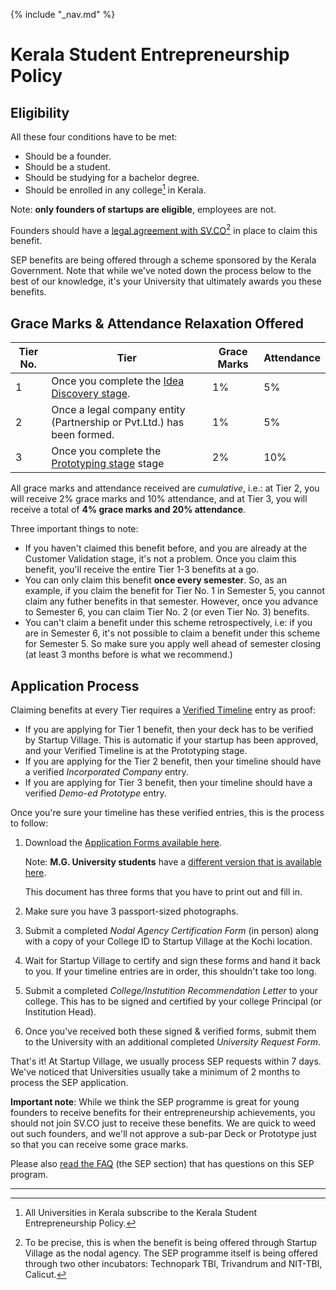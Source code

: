 {% include "_nav.md" %}

# Kerala Student Entrepreneurship Policy

## Eligibility

All these four conditions have to be met:
  
* Should be a founder.
* Should be a student.
* Should be studying for a bachelor degree. 
* Should be enrolled in any college[^1] in Kerala.
  
Note: **only founders of startups are eligible**, employees are not.

Founders should have a [legal agreement with SV.CO](2-legal-agreement.md)[^2] in place to claim this benefit.

SEP benefits are being offered through a scheme sponsored by the Kerala Government. Note that while we've noted down the process below to the best of our knowledge, it's your University that ultimately awards you these benefits.

## Grace Marks & Attendance Relaxation Offered

| Tier No. | Tier | Grace Marks | Attendance |
|-----------|------|--------------|------------|
| 1 | Once you complete the [Idea Discovery stage](stages/5.1-idea-discovery.md). | 1% | 5% |
| 2 | Once a legal company entity (Partnership or Pvt.Ltd.) has been formed. | 1% | 5% |
| 3 | Once you complete the [Prototyping stage](stages/5.2-prototyping.md) stage | 2% | 10% | 

All grace marks and attendance received are *cumulative*, i.e.: at Tier 2, you will receive 2% grace marks and 10% attendance, and at Tier 3, you will receive a total of **4% grace marks and 20% attendance**. 

Three important things to note: 

* If you haven't claimed this benefit before, and you are already at the Customer Validation stage, it's not a problem. Once you claim this benefit, you'll receive the entire Tier 1-3 benefits at a go.
* You can only claim this benefit **once every semester**. So, as an example, if you claim the benefit for Tier No. 1 in Semester 5, you cannot claim any futher benefits in that semester. However, once you advance to Semester 6, you can claim Tier No. 2 (or even Tier No. 3) benefits.
* You can't claim a benefit under this scheme retrospectively, i.e: if you are in Semester 6, it's not possible to claim a benefit under this scheme for Semester 5. So make sure you apply well ahead of semester closing (at least 3 months before is what we recommend.)

## Application Process

Claiming benefits at every Tier requires a [Verified Timeline](3-verified-timelines.md) entry as proof:

* If you are applying for Tier 1 benefit, then your deck has to be verified by Startup Village. This is automatic if your startup has been approved, and your Verified Timeline is at the Prototyping stage.
* If you are applying for the Tier 2 benefit, then your timeline should have a verified *Incorporated Company* entry.
* If you are applying for Tier 3 benefit, then your timeline should have a verified *Demo-ed Prototype* entry.

Once you're sure your timeline has these verified entries, this is the process to follow:

1. Download the [Application Forms available here](http://www.slideshare.net/svlabs/student-entrepreneurship-policy-application-forms). 
   
   Note: **M.G. University students** have a [different version that is available here](http://www.slideshare.net/svlabs/mg-university-student-entrepreneurship-policy-application-forms).
   
   This document has three forms that you have to print out and fill in.
2. Make sure you have 3 passport-sized photographs.
3. Submit a completed *Nodal Agency Certification Form* (in person) along with a copy of your College ID to Startup Village at the Kochi location.
4. Wait for Startup Village to certify and sign these forms and hand it back to you. If your timeline entries are in order, this shouldn't take too long.
5. Submit a completed *College/Instutition Recommendation Letter* to your college. This has to be signed and certified by your college Principal (or Institution Head).
6. Once you've received both these signed & verified forms, submit them to the University with an additional completed *University Request Form*.

That's it! At Startup Village, we usually process SEP requests within 7 days. We've noticed that Universities usually take a minimum of 2 months to process the SEP application.

**Important note**: While we think the SEP programme is great for young founders to receive benefits for their entrepreneurship achievements, you should not join SV.CO just to receive these benefits. We are quick to weed out such founders, and we'll not approve a sub-par Deck or Prototype just so that you can receive some grace marks.

Please also [read the FAQ](9-faq.md) (the SEP section) that has questions on this SEP program.

---
[^1]: All Universities in Kerala subscribe to the Kerala Student Entrepreneurship Policy.
[^2]: To be precise, this is when the benefit is being offered through Startup Village as the nodal agency. The SEP programme itself is being offered through two other incubators: Technopark TBI, Trivandrum and NIT-TBI, Calicut.
